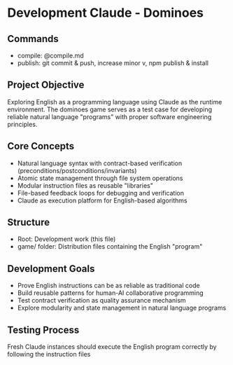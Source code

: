 # Development Claude - Dominoes

## Commands
- compile: @compile.md
- publish: git commit & push, increase minor v, npm publish & install

## Project Objective
Exploring English as a programming language using Claude as the runtime environment. The dominoes game serves as a test case for developing reliable natural language "programs" with proper software engineering principles.

## Core Concepts
- Natural language syntax with contract-based verification (preconditions/postconditions/invariants)
- Atomic state management through file system operations  
- Modular instruction files as reusable "libraries"
- File-based feedback loops for debugging and verification
- Claude as execution platform for English-based algorithms

## Structure
- Root: Development work (this file)
- game/ folder: Distribution files containing the English "program"

## Development Goals
- Prove English instructions can be as reliable as traditional code
- Build reusable patterns for human-AI collaborative programming
- Test contract verification as quality assurance mechanism
- Explore modularity and state management in natural language programs

## Testing Process
Fresh Claude instances should execute the English program correctly by following the instruction files
